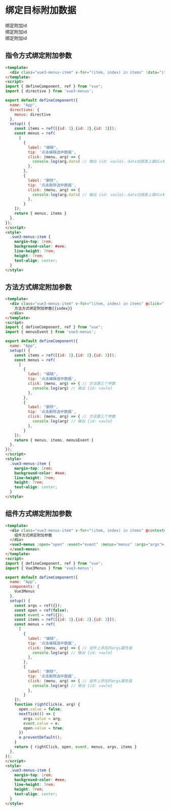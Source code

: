 # 绑定目标附加数据

<div class="vue3-menus-item" @click="($event) => $menusEvent($event, menusOtions, {id: 1})" @contextmenu="($event) => $menusEvent($event, menusOtions, {id: 1})">绑定附加id</div>
<div class="vue3-menus-item" @click="($event) => $menusEvent($event, menusOtions, {id: 2})" @contextmenu="($event) => $menusEvent($event, menusOtions, {id: 2})">绑定附加id</div>
<div class="vue3-menus-item" @click="($event) => $menusEvent($event, menusOtions, {id: 3})" @contextmenu="($event) => $menusEvent($event, menusOtions, {id: 3})">绑定附加id</div>

<script>
import { defineComponent, ref } from "vue";

export default defineComponent({
  name: "App",
  setup() {
    const menusOtions = ref({
      menus: [
        {
          label: "编辑",
          tip: '点击编辑选中数据',
          click: (menu, arg) => {
            alert(JSON.stringify(arg))
          },
        },
        {
          label: "删除",
          tip: '点击删除选中数据',
          click: (menu, arg) => {
            alert(JSON.stringify(arg))
          },
        }
      ]
    });
    return { menusOtions }
  },
});
</script>

## 指令方式绑定附加参数

```html
<template>
  <div class="vue3-menus-item" v-for="(item, index) in items" :data="item" v-menus:all="menus">指令方式绑定附加参数{{index}}</div>
</template>
<script>
import { defineComponent, ref } from "vue";
import { directive } from 'vue3-menus';

export default defineComponent({
  name: "App",
  directives: {
    menus: directive
  },
  setup() {
    const items = ref([{id: 1},{id: 2},{id: 3}]);
    const menus = ref(
      [
        {
          label: "编辑",
          tip: '点击编辑选中数据',
          click: (menu, arg) => {
            console.log(arg.data) // 输出 {id: vaule}，data也就是上面div标签上的data，也可以换成其他
          },
        },
        {
          label: "删除",
          tip: '点击删除选中数据',
          click: (menu, arg) => {
            console.log(arg.data) // 输出 {id: vaule}，data也就是上面div标签上的data，也可以换成其他
          },
        }
    ]);
    return { menus, items }
  },
});
</script>
<style>
  .vue3-menus-item {
    margin-top: 1rem;
    background-color: #eee;
    line-height: 7rem;
    height: 7rem;
    text-align: center;
  }
</style>
```

## 方法方式绑定附加参数

```html
<template>
  <div class="vue3-menus-item" v-for="(item, index) in items" @click="($event) => menusEvent($event, menus, item)" @contextmenu="($event) => menusEvent($event, menus, item)">
    方法方式绑定附加参数{{index}}
  </div>
</template>
<script>
import { defineComponent, ref } from "vue";
import { menusEvent } from 'vue3-menus';

export default defineComponent({
  name: "App",
  setup() {
    const items = ref([{id: 1},{id: 2},{id: 3}]);
    const menus = ref(
      [
        {
          label: "编辑",
          tip: '点击编辑选中数据',
          click: (menu, arg) => { // 方法第三个参数
            console.log(arg) // 输出 {id: vaule}
          },
        },
        {
          label: "删除",
          tip: '点击删除选中数据',
          click: (menu, arg) => { // 方法第三个参数
            console.log(arg) // 输出 {id: vaule}
          },
        }
    ]);
    return { menus, items, menusEvent }
  },
});
</script>
<style>
  .vue3-menus-item {
    margin-top: 1rem;
    background-color: #eee;
    line-height: 7rem;
    height: 7rem;
    text-align: center;
  }
</style>
```

## 组件方式绑定附加参数

```html
<template>
  <div class="vue3-menus-item" v-for="(item, index) in items" @contextmenu="($event) => rightClick($event, item)" @click="($event) => rightClick($event, item)">
    组件方式绑定附加参数
  </div>
  <vue3-menus :open="open" :event="event" :menus="menus" :args="args">
  </vue3-menus>
</template>
<script>
import { defineComponent, ref } from "vue";
import { Vue3Menus } from 'vue3-menus';

export default defineComponent({
  name: "App",
  components: {
    Vue3Menus
  },
  setup() {
    const args = ref({});
    const open = ref(false);
    const event = ref({});
    const items = ref([{id: 1},{id: 2},{id: 3}]);
    const menus = ref(
      [
        {
          label: "编辑",
          tip: '点击编辑选中数据',
          click: (menu, arg) => { // 组件上添加的args属性值
            console.log(arg) // 输出 {id: vaule}
          },
        },
        {
          label: "删除",
          tip: '点击删除选中数据',
          click: (menu, arg) => { // 组件上添加的args属性值
            console.log(arg) // 输出 {id: vaule}
          },
        }
    ]);
    function rightClick(e, arg) {
      open.value = false;
      nextTick(() => {
        args.value = arg;
        event.value = e;
        open.value = true;
      })
      e.preventDefault();
    }
    return { rightClick, open, event, menus, args, items }
  },
});
</script>
<style>
  .vue3-menus-item {
    margin-top: 1rem;
    background-color: #eee;
    line-height: 7rem;
    height: 7rem;
    text-align: center;
  }
</style>
```
